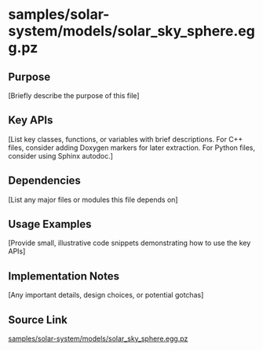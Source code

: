 # samples/solar-system/models/solar_sky_sphere.egg.pz

## Purpose
[Briefly describe the purpose of this file]

## Key APIs
[List key classes, functions, or variables with brief descriptions.
For C++ files, consider adding Doxygen markers for later extraction.
For Python files, consider using Sphinx autodoc.]

## Dependencies
[List any major files or modules this file depends on]

## Usage Examples
[Provide small, illustrative code snippets demonstrating how to use the key APIs]

## Implementation Notes
[Any important details, design choices, or potential gotchas]

## Source Link
[samples/solar-system/models/solar_sky_sphere.egg.pz](link_to_source_repository/samples/solar-system/models/solar_sky_sphere.egg.pz)
